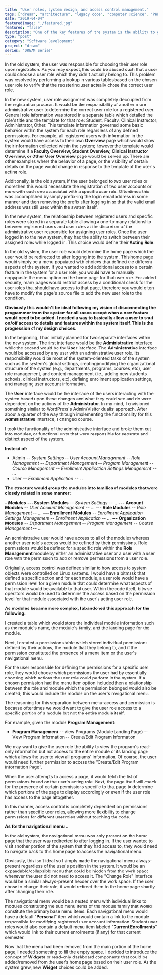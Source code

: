 ```yaml
---
title: "User roles, system design, and access control management."
tags: ["dream", "architecture", "legacy code", "computer science", "PHP", "MySQL", "jQuery", "LAMP"]
date: "2019-04-04"
featuredImage: "./featured.jpg"
featured: "false"
description: "One of the key features of the system is the ability to grant and limit the interaction between users and different functionalities of the system. This required revisiting the overall design of the system and how user roles were handled."
type: "post"
category: "Software Development"
project: "dream"
series: "DREAM Series"
---
```

In the old system, the user was responsible for choosing their user role upon registration. As you may expect, this could be abused such that a user could choose a user role which they didn't actually belong to. This problem was resolved by performing a lookup in various tables based on the chosen user role to verify that the registering user actually chose the correct user role. 

In the new system, user role assignment was completely decoupled from the registration process. It would be the responsibility of another more administrative user to determine the correct user role for a registered user.  General role information was stored in a separate table which detailed the role's title and the template for that role: Student, Faculty, Clinical Instructor, Administrator, Other. This template information governed some basic behavior within the system for each role regardless of any defined permissions. For example, all registered users with information in the system would have access to their own **Overview** page which would show their information collected within the system; however the template would determine if a **Faculty Overview, Student Overview, Clinical Instructor Overview, or Other User Overview** page would be served up. There are other examples where the behavior of a page, or the visibility of certain details on the page would change in response to the template of the user's acting role.

Additionally, in the old system, if the user belonged to two user roles or more then this would necessitate the registration of two user accounts or more with each one associated with a specific user role. Oftentimes this was accomplished by simply prefix-ing the login email address in some manner and then removing the prefix after logging in so that the valid email address was still used within the system itself.

In the new system, the relationship between registered users and specific roles were stored in a separate table allowing a one-to-many relationship between registered users and user roles at the discretion of the administrative user responsible for assigning user roles. Once the user logged in to the new system, they had the ability to switch between their assigned roles while logged in. This choice would define their **Acting Role**.

In the old system, the user role would determine the home page which the user would be redirected to after logging into the system. This home page would simply be a menu populated with choices that defined the different aspects of the system. If you wanted to add additional access to a certain feature in the system for a user role, you would have to manually copy/paste the menu option on the home page for that user role. For added security, many pages would restrict access by a conditional check for the user roles that should have access to that page, therefore you would often have to modify the page's source file to add the new user role to the condition.

**Obviously this wouldn't be ideal following my vision of disconnecting the programmer from the system for all cases except when a new feature would need to be added. I needed a way to basically allow a user to shut on/off access to details and features within the system itself. This is the progression of my design choices.**


In the beginning, I had initially planned for two separate interfaces within the new system. The first interface would be the **Administrative** interface while the second would be the **User** interface. The **Administrative** interface would be accessed by any user with an administrative user role. Its responsibility would be most of the system-oriented tasks of the system such as the system's global settings, creating/modifying the organizational structure of the system (e.g., departments, programs, courses, etc), user role management, and content management (i.e., adding new students, schools, clinical instructors, etc), defining enrollment application settings, and managing user account information. 

The **User** interface would be the interface of the users interacting with the system based upon these changes and what they could see and do were dependent on the actions of the **Administrator**. In my mind, I envisioned something similar to WordPress's Admin/Visitor dualist approach. After about a quarter of the way through implementing the functionality for this **Administrative** interface, I changed course.

I took the functionality of the administrative interface and broke them out into modules, or functional units that were responsible for separate and distinct aspect of the system.

**Instead of:**

- Admin
*-- System Settings
-- User Account Management
-- Role Management
-- Department Management
-- Program Management
-- Course Management
-- Enrollment Application Settings Management
-- ...*
- User
*-- Enrollment Application
-- ...*

**The structure would group the modules into families of modules that were closely related in some manner:**

***- Modules***
**--- System Modules**
*-- System Settings
-- ...*
**--- Account Modules**
*-- User Account Management
-- ...*
**--- Role Modules**
*-- Role Management
-- ...*
**--- Enrollment Modules**
*-- Enrollment Application Settings Management
-- Enrollment Application
-- ...*
**--- Organization Modules**
*-- Department Management
-- Program Management
-- Course Management
-- ...*

An administrative user would have access to all of the modules whereas another user role's access would be defined by their permissions. Role permissions would be defined for a specific role within the **Role Management** module by either an administrative user or a user with a user role with the permission to add or remove permissions from a user role.

Originally, access control was defined similar to how access to system objects were controlled on Linux systems. I would have a bitmask that defined a specific action and for each module, a user role would have a permission level for a given module that could determine what aspects of that module would be available to that user. Within the code itself, bitwise operators would be used to determine the access based on the permission level for that module associated with the user's acting user role.

**As modules became more complex, I abandoned this approach for the following:**

I created a table which would store the individual module information such as the module's name, the module's family, and the landing page for the module.

Next, I created a permissions table which stored individual permissions defined by their actions, the module that they belong to, and if the permission constituted the presence of a menu item on the user's navigational menu. 

For the user responsible for defining the permissions for a specific user role, they would choose which permissions the user had by essentially choosing which actions the user role could perform in the system. If a chosen permission had the menu item option included then a relationship between the role and module which the permission belonged would also be created; this would include the module on the user's navigational menu.

The reasoning for this separation between menu-access and permission is because oftentimes we would want to give the user role access to a specific portion of a module but not the entire module itself. 

For example, given the module **Program Management**:

- **Program Management**
-- View Programs (Module Landing Page)
-- View Program Information
-- Create/Edit Program Information 

We may want to give the user role the ability to view the program's read-only information but not access to the entire module or its landing page which allows the user to view all programs' information. Of course, the user would need further permission to access the "Create/Edit Program Information Page".

When the user attempts to access a page, it would fetch the list of permissions based on the user's acting role. Next, the page itself will check for the presence of certain permissions specific to that page to determine which portions of the page to display accordingly or even if the user role has access to the page altogether.

In this manner, access control is completely dependent on permissions rather than specific user roles, allowing more flexibility to change permissions for different user roles without touching the code.

**As for the navigational menu...**

In the old system, the navigational menu was only present on the home page that the user was redirected to after logging in. If the user wanted to visit another portion of the system that they had access to, they would need to navigate back to this home page to access the navigational menu. 

Obviously, this isn't ideal so I simply made the navigational menu always-present regardless of the user's position in the system. It would be an expandable/collapsible menu that could be hidden from the work space whenever the user did not need to access it. The "Change Role" interface would be a similar always-present header over the work space. If the user chose to change their role, it would redirect them to the home page shortly after changing their role. 

The navigational menu would be a nested menu with individual links to modules constituting the sub menu items of the module family that would constitute the primary base menu items. Each navigational menu would have a default "**Personal**" item which would contain a link to the module responsible for modifying registered user account information. Student user roles would also contain a default menu item labeled "**Current Enrollments**" which would link to their current enrollments (if any) for that current semester.

Now that the menu had been removed from the main portion of the home page, I needed something to fill the empty space. I decided to introduce the concept of **Widgets** or read-only dashboard components that could be added/removed from the user's home page based on their user role. As the system grew, new **Widget** choices could be added.